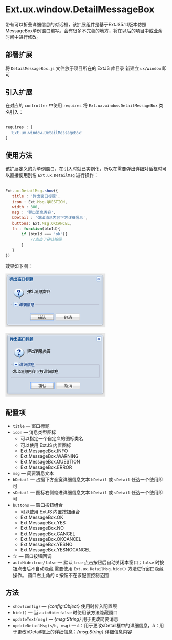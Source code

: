 # Ext.ux.window.DetailMessageBox
带有可以折叠详细信息的对话框，该扩展组件是基于ExtJS5.1.1版本仿照MessageBox单例窗口编写。会有很多不完善的地方，将在以后的项目中或业余时间中进行修改。

## 部署扩展
将 `DetailMessageBox.js` 文件放于项目所在的 ExtJS 库目录
新建立 `ux/window` 即可

## 引入扩展
在对应的 `controller` 中使用 `requires` 将 `Ext.ux.window.DetailMessageBox` 类名引入：
```javascript

requires : [
  'Ext.ux.window.DetailMessageBox'
]

```

## 使用方法
该扩展定义的为单例窗口，在引入时就已实例化，所以在需要弹出详细对话框时可以直接使用别名 `Ext.ux.DetailMsg` 进行操作：

```javascript

Ext.ux.DetailMsg.show({
   title : '弹出窗口标题',
   icon : Ext.Msg.QUESTION,
   width : 300,
   msg : '弹出消息类容',
   bDetail : '弹出消息内容下方详细信息',
   buttons: Ext.Msg.OKCANCEL,
   fn : function(btnId){
       if (btnId === 'ok'){
           //点击了确认按钮
       }
   }
})

```
效果如下图：

![详细信息收起状态](./Demo/Pic/bDetail-msg-c.png)

![详细信息展开状态](./Demo/Pic/bDetail-msg.png)


## 配置项
* `title` — 窗口标题
* `icon` — 消息类型图标
	* 可以指定一个自定义的图标类名
	* 可以使用 ExtJS 内置图标
     *  Ext.MessageBox.INFO
     *  Ext.MessageBox.WARNING
     *  Ext.MessageBox.QUESTION
     *  Ext.MessageBox.ERROR
* `msg` — 简要消息文本
* `bDetail` — 占据下方全宽详细信息文本 `bDetail` 或 `sDetail` 任选一个使用即可
* `sDetail` — 图标右侧缩进详细信息文本 `bDetail` 或 `sDetail` 任选一个使用即可
* `buttons` — 窗口按钮组合
	* 可以使用 ExtJS 内置按钮组合
	 *  Ext.MessageBox.OK
     *  Ext.MessageBox.YES
     *  Ext.MessageBox.NO
     *  Ext.MessageBox.CANCEL
     *  Ext.MessageBox.OKCANCEL
     *  Ext.MessageBox.YESNO
     *  Ext.MessageBox.YESNOCANCEL
* `fn` — 窗口按钮回调
* `autoHide:true/false` — 默认 `true` 点击按钮后自动关闭本窗口；`false` 时按钮点击后不自动隐藏,需要使用 `Ext.ux.DetailMsg.hide()` 方法进行窗口隐藏操作。 窗口右上角的 `X` 按钮不在该配置控制范围

## 方法
* `show(config)` — *{config:Object}* 使用时传入配置项
* `hide()` — 当 `autoHide:false` 时使用该方法隐藏窗口
* `updateText(msg)` — *{msg:String}* 用于更改简要消息
* `updateDetailMsg(s/b, msg)` — *s*：用于更改sDetail框中的详细信息，*b*：用于更改bDetail框上的详细信息；*{msg:String}* 详细信息内容